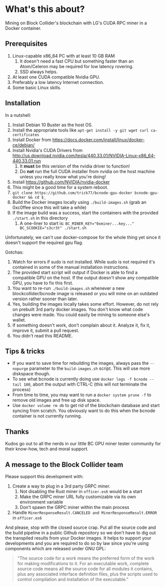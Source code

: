 # What's this about?

Mining on Block Collider's blockchain with LG's CUDA RPC miner in a Docker container.

## Prerequisites
1. Linux-capable x86_64 PC with at least 10 GB RAM
    1. It doesn't need a fast CPU but something faster than an Atom/Celeron may be required for low latency rovering.
    1. SSD always helps.
1. At least one CUDA compatible Nvidia GPU.
1. Preferably a low latency Internet connection.
1. Some basic Linux skills.

## Installation
In a nutshell:
1. Install Debian 10 Buster as the host OS.
1. Install the appropriate tools like ```apt-get install -y git wget curl ca-certificates```
1. Install Docker from https://docs.docker.com/install/linux/docker-ce/debian/
1. Install Nvidia's CUDA Drivers from http://us.download.nvidia.com/tesla/440.33.01/NVIDIA-Linux-x86_64-440.33.01.run 
    1. It **must** be this version of the nvidia driver to function!
    2. Do **not** run the full CUDA installer from nvidia on the host machine unless you really know what you're doing!
1. Install https://github.com/NVIDIA/nvidia-docker
1. This might be a good time for a system reboot.
1. ```git clone https://github.com/trick77/bcnode-gpu-docker bcnode-gpu-docker && cd $_```
1. Build the Docker images locally using ```./build-images.sh``` (grab an 0xc0ffee since this will take a while)
1. If the image build was a success, start the containers with the provided ```./start.sh``` in this directory
    1. A one-liner to start is: ```BC_MINER_KEY="0xminer...key..." BC_SCOOKIE="s3cr3t" ./start.sh```

Unfortunately, we can't use docker-compose for the whole thing yet since it doesn't support the required gpu flag.

Gotchas:
1. Watch for errors if sudo is not installed. While sudo is not required it's contained in some of the manual installation instructions.
1. The provided start script will output if Docker is able to find a compatible GPU on the host. If the output doesn't show any compatible GPU, you have to fix this first.
1. You want to re-run ```./build-images.sh``` whenever a new blockcollider/bcnode image is released or you will mine on an outdated version rather sooner than later.
1. Yes, building the images locally takes some effort. However, do not rely on prebuilt 3rd party docker images. You don't know what code changes were made. You could easily be mining to someone else's wallet.
1. If something doesn't work, don't complain about it. Analyze it, fix it, improve it, submit a pull request.
1. You didn't read this README.

## Tips & tricks
* If you want to save time for rebuilding the images, always pass the ```--nopurge``` parameter to the ```build-images.sh``` script. This will use more diskspace though.
* To see what bcnode is currently doing use ```docker logs -f bcnode --tail 100```, abort the output with CTRL-C (this will not terminate the process)
* From time to time, you may want to run a ```docker system prune -f``` to remove old images and free up disk space.
* Use ```docker volume rm db``` to get rid of the blockchain database and start syncing from scratch. You obviously want to do this when the bcnode container is not currently running.

## Thanks

Kudos go out to all the nerds in our little BC GPU miner tester community for their know-how, tech and moral support.

## A message to the Block Collider team

Please support this development with:

1. Create a way to plug in a 3rd party GRPC miner.
    1. Not disabling the Rust miner in ```officer.es6``` would be a start
    1. Make the GRPC miner URL fully customizable via its own environment variable
    1. Don't spawn the GRPC miner within the main process
1. Handle ```MinerResponseResult.CANCELED and MinerResponseResult.ERROR``` in ```officer.es6```

And please, stop with the closed source crap. Put all the source code and the build pipeline in a public Github repository so we don't have to dig out the transpiled results from your Docker images. It helps to support your developments and you are required to do so by law since you're using components which are released under GNU GPL:
> "The source code for a work means the preferred form of the work for making modifications to it. For an executable work, complete source code means all the source code for all modules it contains, plus any associated interface definition files, plus the scripts used to control compilation and installation of the executable."
